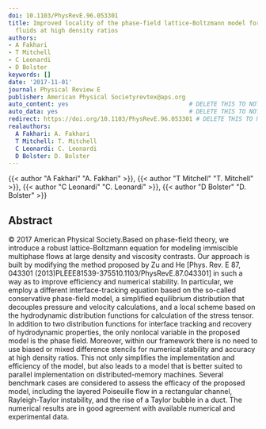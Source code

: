 ```yaml
---
doi: 10.1103/PhysRevE.96.053301
title: Improved locality of the phase-field lattice-Boltzmann model for immiscible
  fluids at high density ratios
authors:
- A Fakhari
- T Mitchell
- C Leonardi
- D Bolster
keywords: []
date: '2017-11-01'
journal: Physical Review E
publisher: American Physical Societyrevtex@aps.org
auto_content: yes                                  # DELETE THIS TO NOT AUTO GENERATE CONTENT
auto_data: yes                                     # DELETE THIS TO NOT AUTO GENERATE METADATA
redirect: https://doi.org/10.1103/PhysRevE.96.053301 # DELETE THIS TO NOT REDIRECT
realauthors:
  A Fakhari: A. Fakhari
  T Mitchell: T. Mitchell
  C Leonardi: C. Leonardi
  D Bolster: D. Bolster
---
```

{{< author "A Fakhari" "A. Fakhari" >}}, {{< author "T Mitchell" "T. Mitchell" >}}, {{< author "C Leonardi" "C. Leonardi" >}}, {{< author "D Bolster" "D. Bolster" >}}

## Abstract
© 2017 American Physical Society.Based on phase-field theory, we introduce a robust lattice-Boltzmann equation for modeling immiscible multiphase flows at large density and viscosity contrasts. Our approach is built by modifying the method proposed by Zu and He [Phys. Rev. E 87, 043301 (2013)PLEEE81539-375510.1103/PhysRevE.87.043301] in such a way as to improve efficiency and numerical stability. In particular, we employ a different interface-tracking equation based on the so-called conservative phase-field model, a simplified equilibrium distribution that decouples pressure and velocity calculations, and a local scheme based on the hydrodynamic distribution functions for calculation of the stress tensor. In addition to two distribution functions for interface tracking and recovery of hydrodynamic properties, the only nonlocal variable in the proposed model is the phase field. Moreover, within our framework there is no need to use biased or mixed difference stencils for numerical stability and accuracy at high density ratios. This not only simplifies the implementation and efficiency of the model, but also leads to a model that is better suited to parallel implementation on distributed-memory machines. Several benchmark cases are considered to assess the efficacy of the proposed model, including the layered Poiseuille flow in a rectangular channel, Rayleigh-Taylor instability, and the rise of a Taylor bubble in a duct. The numerical results are in good agreement with available numerical and experimental data.
